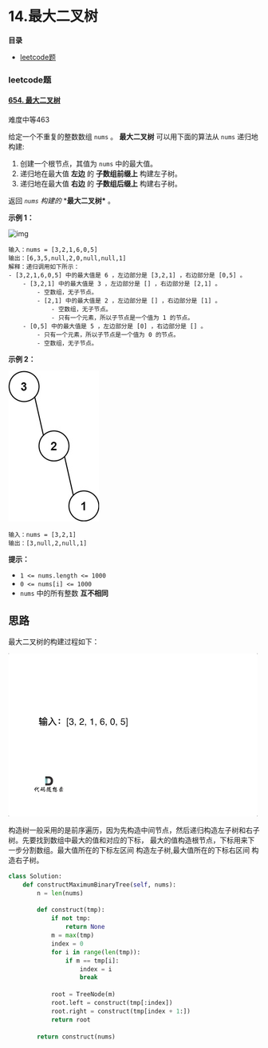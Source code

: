# 14.最大二叉树

**目录**

- [leetcode题](#leetcode题)



### leetcode题

#### [654. 最大二叉树](https://leetcode.cn/problems/maximum-binary-tree/)

难度中等463

给定一个不重复的整数数组 `nums` 。 **最大二叉树** 可以用下面的算法从 `nums` 递归地构建:

1. 创建一个根节点，其值为 `nums` 中的最大值。
2. 递归地在最大值 **左边** 的 **子数组前缀上** 构建左子树。
3. 递归地在最大值 **右边** 的 **子数组后缀上** 构建右子树。

返回 *`nums` 构建的* ***最大二叉树\*** 。

 

**示例 1：**

![img](https://assets.leetcode.com/uploads/2020/12/24/tree1.jpg)

```
输入：nums = [3,2,1,6,0,5]
输出：[6,3,5,null,2,0,null,null,1]
解释：递归调用如下所示：
- [3,2,1,6,0,5] 中的最大值是 6 ，左边部分是 [3,2,1] ，右边部分是 [0,5] 。
    - [3,2,1] 中的最大值是 3 ，左边部分是 [] ，右边部分是 [2,1] 。
        - 空数组，无子节点。
        - [2,1] 中的最大值是 2 ，左边部分是 [] ，右边部分是 [1] 。
            - 空数组，无子节点。
            - 只有一个元素，所以子节点是一个值为 1 的节点。
    - [0,5] 中的最大值是 5 ，左边部分是 [0] ，右边部分是 [] 。
        - 只有一个元素，所以子节点是一个值为 0 的节点。
        - 空数组，无子节点。
```

**示例 2：**

![img](https://raw.githubusercontent.com/affectalways/Flee-as-a-bird-to-your-mountain/main/img/tree2.jpg)

```
输入：nums = [3,2,1]
输出：[3,null,2,null,1]
```

 

**提示：**

- `1 <= nums.length <= 1000`
- `0 <= nums[i] <= 1000`
- `nums` 中的所有整数 **互不相同**





## 思路

最大二叉树的构建过程如下：

![654.最大二叉树](https://raw.githubusercontent.com/affectalways/Flee-as-a-bird-to-your-mountain/main/img/008eGmZEly1gnbjuvioezg30dw0921ck.gif)

构造树一般采用的是前序遍历，因为先构造中间节点，然后递归构造左子树和右子树。先要找到数组中最大的值和对应的下标， 最大的值构造根节点，下标用来下一步分割数组。最大值所在的下标左区间 构造左子树,最大值所在的下标右区间 构造右子树。

```python
class Solution:
    def constructMaximumBinaryTree(self, nums):
        n = len(nums)

        def construct(tmp):
            if not tmp:
                return None
            m = max(tmp)
            index = 0
            for i in range(len(tmp)):
                if m == tmp[i]:
                    index = i
                    break

            root = TreeNode(m)
            root.left = construct(tmp[:index])
            root.right = construct(tmp[index + 1:])
            return root

        return construct(nums)
```

